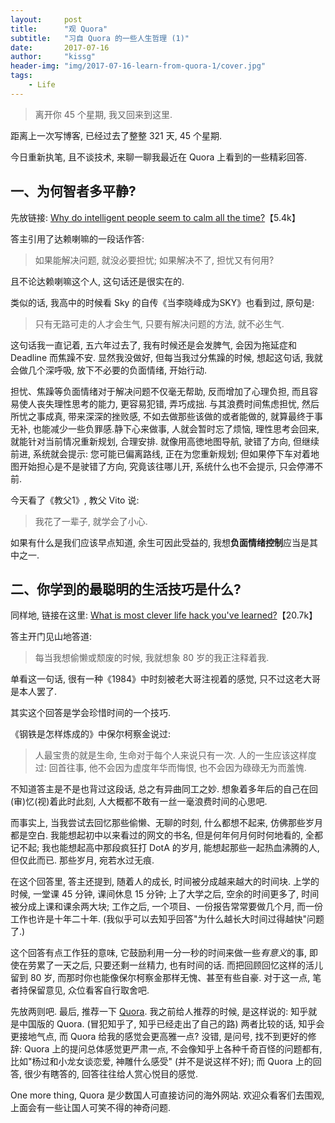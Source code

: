 ```yaml
---
layout:	    post
title:      "观 Quora"
subtitle:   "习自 Quora 的一些人生哲理 (1)"
date:       2017-07-16
author:     "kissg"
header-img: "img/2017-07-16-learn-from-quora-1/cover.jpg"
tags:
    - Life
---
```


> 离开你 45 个星期, 我又回来到这里.


距离上一次写博客, 已经过去了整整 321 天, 45 个星期.

今日重新执笔, 且不谈技术, 来聊一聊我最近在 Quora 上看到的一些精彩回答.

## 一、为何智者多平静?

先放链接: [Why do intelligent people seem to calm all the time?](https://www.quora.com/Why-do-intelligent-people-seem-to-be-calm-all-the-time/answer/Domen-Grabec?srid=uiHgX)【5.4k】

答主引用了达赖喇嘛的一段话作答:

> 如果能解决问题, 就没必要担忧; 如果解决不了, 担忧又有何用?

且不论达赖喇嘛这个人, 这句话还是很实在的.

类似的话, 我高中的时候看 Sky 的自传《当李晓峰成为SKY》也看到过, 原句是:

> 只有无路可走的人才会生气, 只要有解决问题的方法, 就不必生气. 

这句话我一直记着, 五六年过去了, 我有时候还是会发脾气, 会因为拖延症和 Deadline 而焦躁不安. 显然我没做好, 但每当我过分焦躁的时候, 想起这句话, 我就会做几个深呼吸, 放下不必要的负面情绪, 开始行动.

担忧、焦躁等负面情绪对于解决问题不仅毫无帮助, 反而增加了心理负担, 而且容易使人丧失理性思考的能力, 更容易犯错, 弄巧成拙. 与其浪费时间焦虑担忧, 然后所忧之事成真, 带来深深的挫败感, 不如去做那些该做的或者能做的, 就算最终于事无补, 也能减少一些负罪感.静下心来做事, 人就会暂时忘了烦恼, 理性思考会回来, 就能针对当前情况重新规划, 合理安排. 就像用高徳地图导航, 驶错了方向, 但继续前进, 系统就会提示: 您可能已偏离路线, 正在为您重新规划; 但如果停下车对着地图开始担心是不是驶错了方向, 究竟该往哪儿开, 系统什么也不会提示, 只会停滞不前.

今天看了《教父1》, 教父 Vito 说:

> 我花了一辈子, 就学会了小心.

如果有什么是我们应该早点知道, 余生可因此受益的, 我想**负面情绪控制**应当是其中之一.

## 二、你学到的最聪明的生活技巧是什么?

同样地, 链接在这里: [What is most clever life hack you've learned?](https://www.quora.com/What-is-the-most-clever-life-hack-youve-learned/answer/Erick-Diaz-16?srid=uiHgX)【20.7k】

答主开门见山地答道:

> 每当我想偷懒或颓废的时候, 我就想象 80 岁的我正注释着我.

单看这一句话, 很有一种《1984》中时刻被老大哥注视着的感觉, 只不过这老大哥是本人罢了.

其实这个回答是学会珍惜时间的一个技巧.

《钢铁是怎样炼成的》中保尔柯察金说过:

> 人最宝贵的就是生命, 生命对于每个人来说只有一次. 人的一生应该这样度过: 回首往事, 他不会因为虚度年华而悔恨, 也不会因为碌碌无为而羞愧.

不知道答主是不是也背过这段话, 总之有异曲同工之妙. 想象着多年后的自己在回(审)忆(视)着此时此刻, 人大概都不敢有一丝一毫浪费时间的心思吧.

而事实上, 当我尝试去回忆那些偷懒、无聊的时刻, 什么都想不起来, 仿佛那些岁月都是空白. 我能想起初中以来看过的网文的书名, 但是何年何月何时何地看的, 全都记不起; 我也能想起高中那段疯狂打 DotA 的岁月, 能想起那些一起热血沸腾的人, 但仅此而已. 那些岁月, 宛若水过无痕.

在这个回答里, 答主还提到, 随着人的成长, 时间被分成越来越大的时间块. 上学的时候, 一堂课 45 分钟, 课间休息 15 分钟; 上了大学之后, 空余的时间更多了, 时间被分成上课和课余两大块; 工作之后, 一个项目、一份报告常常要做几个月, 而一份工作也许是十年二十年. (我似乎可以去知乎回答"为什么越长大时间过得越快"问题了.)

这个回答有点工作狂的意味, 它鼓励利用一分一秒的时间来做一些*有意义*的事, 即使在劳累了一天之后, 只要还剩一丝精力, 也有时间的话. 而把回顾回忆这样的活儿留到 80 岁, 而那时你也能像保尔柯察金那样无愧、甚至有些自豪. 对于这一点, 笔者持保留意见, 众位看客自行取舍吧.

先放两则吧. 最后, 推荐一下 [Quora](https://www.quora.com/). 我之前给人推荐的时候, 是这样说的: 知乎就是中国版的 Quora. (冒犯知乎了, 知乎已经走出了自己的路) 两者比较的话, 知乎会更接地气点, 而 Quora 给我的感觉会更高雅一点? 没错, 是问号, 找不到更好的修辞: Quora 上的提问总体感觉更严肃一点, 不会像知乎上各种千奇百怪的问题都有, 比如"杨过和小龙女谈恋爱, 神雕什么感受" (并不是说这样不好); 而 Quora 上的回答, 很少有瞎答的, 回答往往给人赏心悦目的感觉.

One more thing, Quora 是少数国人可直接访问的海外网站. 欢迎众看客们去围观, 上面会有一些让国人可笑不得的神奇问题.
